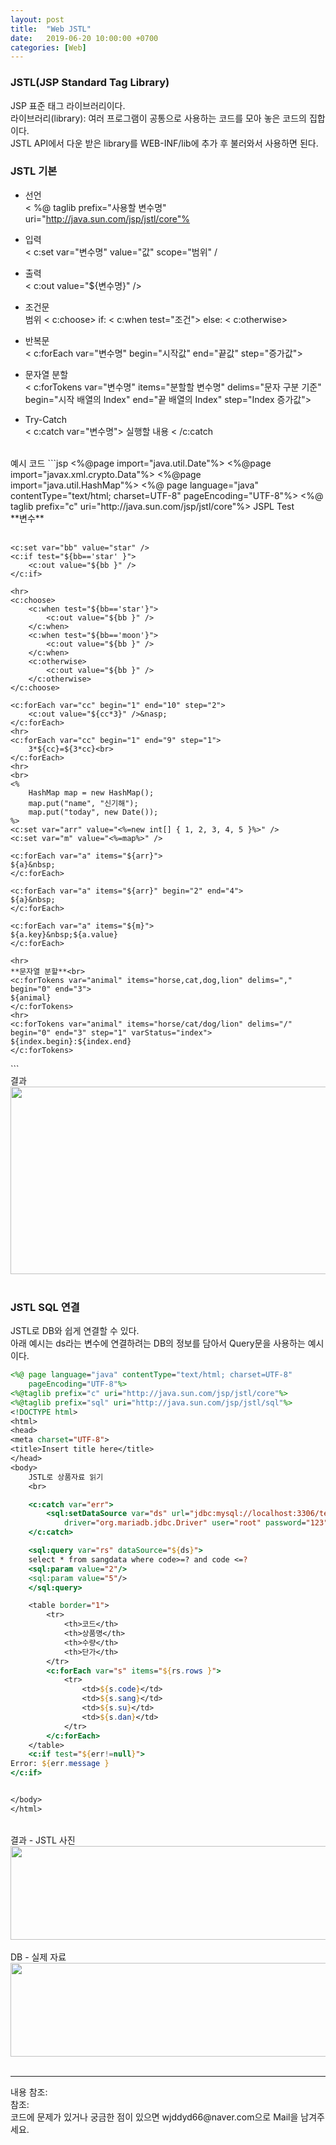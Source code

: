 ```yaml
---
layout: post
title:  "Web JSTL"
date:   2019-06-20 10:00:00 +0700
categories: [Web]
---
```


###  JSTL(JSP Standard Tag Library)
JSP 표준 태그 라이브러리이다.  
라이브러리(library): 여러 프로그램이 공통으로 사용하는 코드를 모아 놓은 코드의 집합이다.  
JSTL API에서 다운 받은 library를 WEB-INF/lib에 추가 후 불러와서 사용하면 된다.  

###  JSTL 기본
 - 선언  
<
%@ taglib prefix="사용할 변수명" uri="http://java.sun.com/jsp/jstl/core"%
>

 - 입력  
<
c:set var="변수명" value="값" scope="범위" 
/
>

 - 출력  
<
c:out value="${변수명}" 
/>
 - 조건문  
 범위 <
 c:choose>
 if: <
 c:when test="조건"> 
 else: <
 c:otherwise>

 - 반복문  
<
c:forEach var="변수명" begin="시작값" end="끝값" step="증가값">
 - 문자열 분할  
<
c:forTokens var="변수명" items="분할할 변수명" delims="문자 구분 기준" begin="시작 배열의 Index" end="끝 배열의 Index" step="Index 증가값">
 - Try-Catch  
<
c:catch var="변수명"> 실행할 내용 <
/c:catch
>
<br>
예시 코드
```jsp
<%@page import="java.util.Date"%>
<%@page import="javax.xml.crypto.Data"%>
<%@page import="java.util.HashMap"%>
<%@ page language="java" contentType="text/html; charset=UTF-8"
	pageEncoding="UTF-8"%>
<%@ taglib prefix="c" uri="http://java.sun.com/jsp/jstl/core"%>
<!DOCTYPE html>
<html>
<head>
<meta charset="UTF-8">
<title>Insert title here</title>
</head>
<body>
	JSPL Test
	<br> **변수**
	<br>
	<c:set var="irum" value="홍길동" scope="page" />
	<c:out value="${irum}" />
	<br>

	<c:set var="bb" value="star" />
	<c:if test="${bb=='star' }">
		<c:out value="${bb }" />
	</c:if>

	<hr>
	<c:choose>
		<c:when test="${bb=='star'}">
			<c:out value="${bb }" />
		</c:when>
		<c:when test="${bb=='moon'}">
			<c:out value="${bb }" />
		</c:when>
		<c:otherwise>
			<c:out value="${bb }" />
		</c:otherwise>
	</c:choose>

	<c:forEach var="cc" begin="1" end="10" step="2">
		<c:out value="${cc*3}" />&nasp;
	</c:forEach>
	<hr>
	<c:forEach var="cc" begin="1" end="9" step="1">
		3*${cc}=${3*cc}<br>
	</c:forEach>
	<hr>
	<br>
	<%
		HashMap map = new HashMap();
		map.put("name", "신기해");
		map.put("today", new Date());
	%>
	<c:set var="arr" value="<%=new int[] { 1, 2, 3, 4, 5 }%>" />
	<c:set var="m" value="<%=map%>" />

	<c:forEach var="a" items="${arr}">
	${a}&nbsp;
	</c:forEach>

	<c:forEach var="a" items="${arr}" begin="2" end="4">
	${a}&nbsp;
	</c:forEach>

	<c:forEach var="a" items="${m}">
	${a.key}&nbsp;${a.value}
	</c:forEach>
	
	<hr>
	**문자열 분할**<br>
	<c:forTokens var="animal" items="horse,cat,dog,lion" delims="," begin="0" end="3">
	${animal}
	</c:forTokens>
	<hr>
	<c:forTokens var="animal" items="horse/cat/dog/lion" delims="/" begin="0" end="3" step="1" varStatus="index">
	${index.begin}:${index.end} 
	</c:forTokens>
</body>
</html>
```
<br>
결과
<div><img src="https://raw.githubusercontent.com/wjddyd66/wjddyd66.github.io/master/static/img/Web/JSTL1.JPG" height="300" width="600" /></div>
<br>

###  JSTL SQL 연결
JSTL로 DB와 쉽게 연결할 수 있다.  
아래 예시는 ds라는 변수에 연결하려는 DB의 정보를 담아서 Query문을 사용하는 예시이다.  

```jsp
<%@ page language="java" contentType="text/html; charset=UTF-8"
	pageEncoding="UTF-8"%>
<%@taglib prefix="c" uri="http://java.sun.com/jsp/jstl/core"%>
<%@taglib prefix="sql" uri="http://java.sun.com/jsp/jstl/sql"%>
<!DOCTYPE html>
<html>
<head>
<meta charset="UTF-8">
<title>Insert title here</title>
</head>
<body>
	JSTL로 상품자료 읽기
	<br>

	<c:catch var="err">
		<sql:setDataSource var="ds" url="jdbc:mysql://localhost:3306/test"
			driver="org.mariadb.jdbc.Driver" user="root" password="123" />
	</c:catch>

	<sql:query var="rs" dataSource="${ds}">
	select * from sangdata where code>=? and code <=?
	<sql:param value="2"/>
	<sql:param value="5"/>
	</sql:query>

	<table border="1">
		<tr>
			<th>코드</th>
			<th>상품명</th>
			<th>수량</th>
			<th>단가</th>
		</tr>
		<c:forEach var="s" items="${rs.rows }">
			<tr>
				<td>${s.code}</td>
				<td>${s.sang}</td>
				<td>${s.su}</td>
				<td>${s.dan}</td>
			</tr>
		</c:forEach>
	</table>
	<c:if test="${err!=null}">
Error: ${err.message }
</c:if>


</body>
</html>
```
<br>
결과 - JSTL 사진
<div><img src="https://raw.githubusercontent.com/wjddyd66/wjddyd66.github.io/master/static/img/Web/JSTL2.JPG" height="150" width="600" /></div>
<br>
DB - 실제 자료
<div><img src="https://raw.githubusercontent.com/wjddyd66/wjddyd66.github.io/master/static/img/Web/JSTL3.JPG" height="150" width="600" /></div>
<br>

<hr>
내용 참조: <https://mkil.tistory.com/249><br>
참조: <https://github.com/wjddyd66/Web/tree/master/Jstl><br>
코드에 문제가 있거나 궁금한 점이 있으면 wjddyd66@naver.com으로  Mail을 남겨주세요.